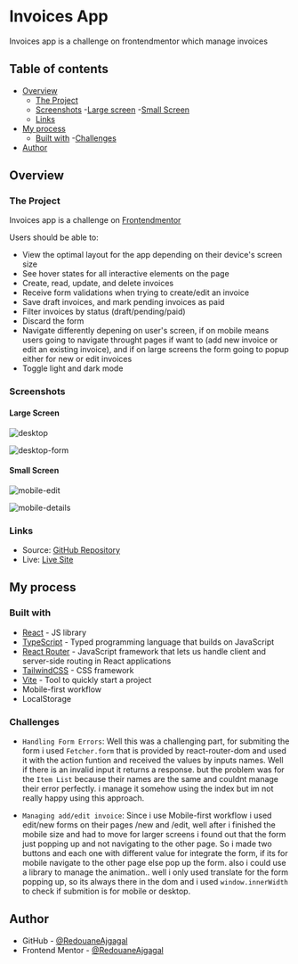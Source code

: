 # Invoices App

Invoices app is a challenge on frontendmentor which manage invoices

## Table of contents

- [Overview](#overview)
  - [The Project](#the-project)
  - [Screenshots](#screenshots)
    -[Large screen](#large-screen)
    -[Small Screen](#small-screen)
  - [Links](#links)
- [My process](#my-process)
  - [Built with](#built-with)
  -[Challenges](#challenges)
- [Author](#author)

## Overview

### The Project

Invoices app is a challenge on [Frontendmentor](https://www.frontendmentor.io/challenges/invoice-app-i7KaLTQjl)

Users should be able to:

- View the optimal layout for the app depending on their device's screen size
- See hover states for all interactive elements on the page
- Create, read, update, and delete invoices
- Receive form validations when trying to create/edit an invoice
- Save draft invoices, and mark pending invoices as paid
- Filter invoices by status (draft/pending/paid)
- Discard the form
- Navigate differently depening on user's screen, if on mobile means users going to navigate throught pages if want to (add new invoice or edit an existing invoice), and if on large screens the form going to popup either for new or edit invoices
- Toggle light and dark mode

### Screenshots

#### Large Screen

![desktop](https://user-images.githubusercontent.com/98456832/222979565-d1f8bea1-b36b-45d6-9454-20599b11ae6c.png)

![desktop-form](https://user-images.githubusercontent.com/98456832/222979582-05629142-91a1-426f-9fa8-9a2739c52107.png)

#### Small Screen

![mobile-edit](https://user-images.githubusercontent.com/98456832/222979625-2058e883-fef5-4ae3-b6b6-3367893b765f.png)

![mobile-details](https://user-images.githubusercontent.com/98456832/222979618-f5b4e1a5-a322-4310-8775-84ae727d7d03.png)

### Links

- Source: [GitHub Repository](https://github.com/RedouaneAjgagal/invoices-app)
- Live: [Live Site](https://manage-invoices.netlify.app/invoices)

## My process

### Built with

- [React](https://reactjs.org/) - JS library
- [TypeScript](https://www.typescriptlang.org/) -  Typed programming language that builds on JavaScript
- [React Router](https://reactrouter.com/en/main) - JavaScript framework that lets us handle client and server-side routing in React applications
- [TailwindCSS](https://tailwindcss.com/) - CSS framework
- [Vite](https://vitejs.dev/) - Tool to quickly start a project
- Mobile-first workflow
- LocalStorage

### Challenges

- `Handling Form Errors`: Well this was a challenging part, for submiting the form i used `Fetcher.form` that is provided by react-router-dom and used it with the action funtion and received the values by inputs names. Well if there is an invalid input it returns a response. but the problem was for the `Item List` because their names are the same and couldnt manage their error perfectly. i manage it somehow using the index but im not really happy using this approach.

- `Managing add/edit invoice`: Since i use Mobile-first workflow i used edit/new forms on their pages /new and /edit, well after i finished the mobile size and had to move for larger screens i found out that the form just popping up and not navigating to the other page. So i made two buttons and each one with different value for integrate the form, if its for mobile navigate to the other page else pop up the form. also i could use a library to manage the animation.. well i only used translate for the form popping up, so its always there in the dom and i used `window.innerWidth` to check if submition is for mobile or desktop.

## Author

- GitHub - [@RedouaneAjgagal](https://github.com/RedouaneAjgagal)
- Frontend Mentor - [@RedouaneAjgagal](https://www.frontendmentor.io/profile/RedouaneAjgagal)
